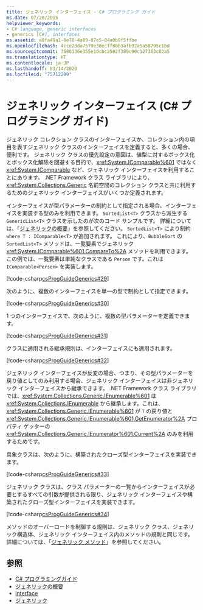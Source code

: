 ```yaml
---
title: ジェネリック インターフェイス - C# プログラミング ガイド
ms.date: 07/20/2015
helpviewer_keywords:
- C# language, generic interfaces
- generics [C#], interfaces
ms.assetid: a8fa49a1-6e78-4a09-87e5-84a0b9f5ffbe
ms.openlocfilehash: 4cce23da7579e30ecff80b3afb92a5a58795c1bd
ms.sourcegitcommit: 7588136e355e10cbc2582f389c90c127363c02a5
ms.translationtype: HT
ms.contentlocale: ja-JP
ms.lasthandoff: 03/14/2020
ms.locfileid: "75712209"
---
```

# <a name="generic-interfaces-c-programming-guide"></a>ジェネリック インターフェイス (C# プログラミング ガイド)
ジェネリック コレクション クラスのインターフェイスか、コレクション内の項目を表すジェネリック クラスのインターフェイスを定義すると、多くの場合、便利です。 ジェネリック クラスの優先設定の意図は、値型に対するボックス化とボックス化解除を回避する目的で、<xref:System.IComparable%601> ではなく <xref:System.IComparable> など、ジェネリック インターフェイスを利用することにあります。 .NET Framework クラス ライブラリにより、<xref:System.Collections.Generic> 名前空間のコレクション クラスと共に利用するためのジェネリック インターフェイスがいくつか定義されます。  
  
 インターフェイスが型パラメーターの制約として指定される場合、インターフェイスを実装する型のみを利用できます。 `SortedList<T>` クラスから派生する `GenericList<T>` クラスを示したのが次のコード サンプルです。 詳細については、「[ジェネリックの概要](./index.md)」を参照してください。 `SortedList<T>` により制約 `where T : IComparable<T>` が追加されます。 これにより、`BubbleSort` の `SortedList<T>` メソッドは、一覧要素でジェネリック <xref:System.IComparable%601.CompareTo%2A> メソッドを利用できます。 この例では、一覧要素は単純なクラスである `Person` です。これは `IComparable<Person>` を実装します。  
  
 [!code-csharp[csProgGuideGenerics#29](~/samples/snippets/csharp/VS_Snippets_VBCSharp/csProgGuideGenerics/CS/Generics2.cs#29)]  
  
 次のように、複数のインターフェイスを単一の型で制約として指定できます。  
  
 [!code-csharp[csProgGuideGenerics#30](~/samples/snippets/csharp/VS_Snippets_VBCSharp/csProgGuideGenerics/CS/Generics.cs#30)]  
  
 1 つのインターフェイスで、次のように、複数の型パラメーターを定義できます。  
  
 [!code-csharp[csProgGuideGenerics#31](~/samples/snippets/csharp/VS_Snippets_VBCSharp/csProgGuideGenerics/CS/Generics.cs#31)]  
  
 クラスに適用される継承規則は、インターフェイスにも適用されます。  
  
 [!code-csharp[csProgGuideGenerics#32](~/samples/snippets/csharp/VS_Snippets_VBCSharp/csProgGuideGenerics/CS/Generics.cs#32)]  
  
 ジェネリック インターフェイスが反変の場合、つまり、その型パラメーターを戻り値としてのみ利用する場合、ジェネリック インターフェイスは非ジェネリック インターフェイスから継承できます。 .NET Framework クラス ライブラリでは、<xref:System.Collections.Generic.IEnumerable%601> は <xref:System.Collections.IEnumerable> から継承します。これは、<xref:System.Collections.Generic.IEnumerable%601> が `T` の戻り値と <xref:System.Collections.Generic.IEnumerable%601.GetEnumerator%2A> プロパティ ゲッターの <xref:System.Collections.Generic.IEnumerator%601.Current%2A> のみを利用するためです。  
  
 具象クラスは、次のように、構築されたクローズ型インターフェイスを実装できます。  
  
 [!code-csharp[csProgGuideGenerics#33](~/samples/snippets/csharp/VS_Snippets_VBCSharp/csProgGuideGenerics/CS/Generics.cs#33)]  
  
 ジェネリック クラスは、クラス パラメーターの一覧からインターフェイスが必要とするすべての引数が提供される限り、ジェネリック インターフェイスや構築されたクローズ型インターフェイスを実装できます。  
  
 [!code-csharp[csProgGuideGenerics#34](~/samples/snippets/csharp/VS_Snippets_VBCSharp/csProgGuideGenerics/CS/Generics.cs#34)]  
  
 メソッドのオーバーロードを制御する規則は、ジェネリック クラス、ジェネリック構造体、ジェネリック インターフェイス内のメソッドの規則と同じです。 詳細については、「[ジェネリック メソッド](./generic-methods.md)」を参照してください。  
  
## <a name="see-also"></a>参照

- [C# プログラミングガイド](../index.md)
- [ジェネリックの概要](./index.md)
- [interface](../../language-reference/keywords/interface.md)
- [ジェネリック](../../../standard/generics/index.md)
